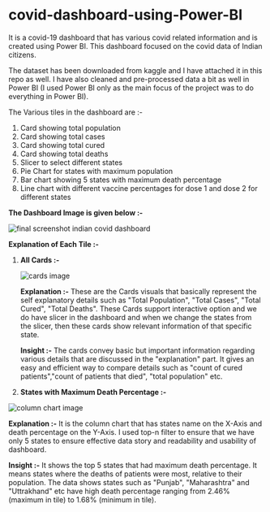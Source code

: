 # covid-dashboard-using-Power-BI
It is a covid-19 dashboard that has various covid related information and is created using Power BI. This dashboard focused on the covid data of Indian citizens.

The dataset has been downloaded from kaggle and I have attached it in this repo as well.
I have also cleaned and pre-processed data a bit as well in Power BI (I used Power BI only as the main focus of the project was to do everything in Power BI).

The Various tiles in the dashboard are :-

1) Card showing total population
2) Card showing total cases
3) Card showing total cured
4) Card showing total deaths
5) Slicer to select different states
6) Pie Chart for states with maximum population
7) Bar chart showing 5 states with maximum death percentage
8) Line chart with different vaccine percentages for dose 1 and dose 2 for different states


**The Dashboard Image is given below :-**

![final screenshot indian covid dashboard](https://github.com/ujjwal717/covid-dashboard-using-Power-BI/assets/93403224/38219317-1dc6-45cd-8557-5f51abc2afa3)



**Explanation of Each Tile :-**

1) **All Cards :-**


   ![cards image](https://github.com/ujjwal717/covid-dashboard-using-Power-BI/assets/93403224/b6e7bf54-ce67-44ee-b2b1-3efacc4669e4)

   **Explanation :-** These are the Cards visuals that basically represent the self explanatory details such as "Total Population", "Total Cases", "Total Cured", "Total Deaths". These Cards 
   support interactive option and we do have slicer in the dashboard and when we change the states from the slicer, then these cards show relevant information of that specific state.

   **Insight :-** The cards convey basic but important information regarding various details that are discussed in the "explanation" part. It gives an easy and efficient way to 
   compare details such as "count of cured patients","count of patients that died", "total population" etc.



2) **States with Maximum Death Percentage :-**


![column chart image](https://github.com/ujjwal717/covid-dashboard-using-Power-BI/assets/93403224/c0dbb407-5a39-4c1d-b4f5-5050ec058c94)


   **Explanation :-** It is the column chart that has states name on the X-Axis and death percentage on the Y-Axis. I used top-n filter to ensure that we have only 5 states to ensure 
     effective data story and readability and usability of dashboard.

   **Insight :-** It shows the top 5 states that had maximum death percentage. It means states where the deaths of patients were most, relative to their population. The data shows states such 
     as "Punjab", "Maharashtra" and "Uttrakhand" etc have high death percentage ranging from 2.46% (maximum in tile) to 1.68% (minimum in tile). 

   




